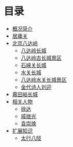 # 目录

- [概况简介](./README.md)
- [居庸关](./Juyongguan.md)
- [北京八达岭](./Badaling/README.md)
    - [八达岭长城](./Badaling-Great-Wall.md)
    - [八达岭古长城景区](./the-great-wall-1-1.md)
    - [石峡关长城](./the-great-wall-1-2.md)
    - [水关长城](./the-great-wall-1-3.md)
    - [八达岭水关长城景区](./the-great-wall-1-4.md)
    - [金代诗人刘迎](./liu-ying.md)
- [慕田峪长城](./the-great-wall-2.md)
- [相关人物]()
    - [徐达]()
    - [戚继光]()
    - [袁崇焕]()
- [扩展知识]()
    - [太行八陉](./extend/8-valley-pass-of-Taihang.md)